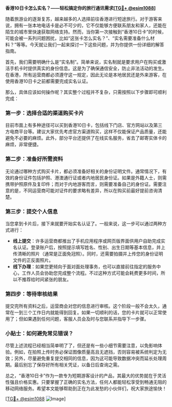 **香港10日卡怎么实名？——轻松搞定你的旅行通讯需求[[TG💪+ @esim1088](https://t.me/s/esim1088)]**

随着旅游业的逐渐复苏，越来越多的人选择前往香港进行短途旅行。对于游客来说，拥有一张本地电话卡是必不可少的，它不仅能够方便联系朋友和家人，还能在陌生的城市里快速获取网络支持。然而，当你第一次接触到“香港10日卡”的时候，可能会被一系列问题困扰，比如“这张卡怎么实名？”、“实名需要准备什么材料？”等等。今天就让我们一起来探讨一下这些问题，并为你提供一份详细的解答指南。

首先，我们需要明确什么是“实名制”。简单来说，实名制就是要求用户在购买或激活手机卡时提供真实的身份信息。这是为了确保通信安全，防止非法活动的发生。在香港，所有运营商都必须遵守这一规定，因此无论是本地居民还是外来游客，在使用香港10日卡之前都需要完成实名认证。

那么，具体应该如何操作呢？其实整个过程并不复杂，只需按照以下步骤即可顺利完成：

### 第一步：选择合适的渠道购买卡片
目前市面上有多种途径可以买到香港10日卡，包括线下门店、官方网站以及第三方电商平台等。建议大家优先考虑官方渠道购买，这样不仅能保证产品质量，还能避免不必要的麻烦。此外，部分平台还提供了在线实名服务，省去了邮寄实体卡的麻烦，非常便捷。

### 第二步：准备好所需资料
无论通过哪种方式购买卡片，都必须准备好相关的身份证明文件。通常情况下，有效的身份证件包括护照、港澳通行证或者内地居民身份证。如果是外籍人士，则需携带护照原件及复印件；而对于内地游客而言，则需要准备自己的身份证。需要注意的是，不同运营商可能对证件的要求略有差异，所以在购买前最好提前咨询清楚。

### 第三步：提交个人信息
当您拿到卡片后，接下来就要开始实名认证了。一般来说，这一步可以通过两种方式进行：
- **线上提交**：许多运营商都推出了手机应用程序或网页版界面供用户自助完成实名认证。登录账户后，按照提示填写姓名、性别、出生日期等基本信息，并上传清晰的照片（通常是正面免冠照）。同时，还需要拍摄并上传您的身份证明文件的正反面照片。
- **线下办理**：如果您更倾向于面对面处理事务，也可以直接前往指定的服务中心，工作人员会协助您完成整个流程。不过这种方式可能会耗费更多时间，所以不推荐给时间紧张的朋友。

### 第四步：等待审核结果
提交完所有资料之后，运营商会对您的信息进行审核。这个阶段一般不会太久，通常在一到三个工作日内就能得到回复。如果一切顺利的话，您的卡片就可以正常使用了；但如果遇到任何问题，客服人员会及时与您联系并指导下一步骤。

### 小贴士：如何避免常见错误？
尽管上述流程已经相当简单明了了，但还是有一些小细节需要注意，以免影响体验。例如，在拍照上传时务必保证图像质量高且无遮挡，否则容易被系统判定为无效；另外，尽量避免重复提交相同的信息，因为这可能导致数据冲突而延长处理周期。最后别忘了保存好所有相关凭证，以备日后查询之需。

总之，“香港10日卡”作为一款专为短期游客设计的产品，其最大的优势就在于灵活性强且价格实惠。只要掌握了正确的实名方法，任何人都能轻松享受到畅通无阻的移动网络服务。希望本文能够帮助到正在为此发愁的小伙伴们，祝大家旅途愉快！

[[TG💪+ @esim1088](https://t.me/s/esim1088) ![Image](https://i.postimg.cc/4NQfJmqS/Snipaste-2025-05-13-00-14-12.png)]
